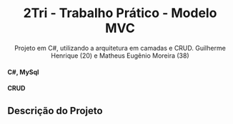 <h1 align="center">2Tri - Trabalho Prático - Modelo MVC</h1> 
<p align="center">Projeto em C#, utilizando a arquitetura em camadas e CRUD. Guilherme Henrique (20) e Matheus Eugênio Moreira (38)</p>
<h4 align="left">C#, MySql</h4> 
<h4 align="left">CRUD</h4> 


## Descrição do Projeto

